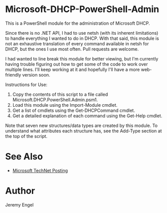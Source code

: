 # Microsoft-DHCP-PowerShell-Admin

This is a PowerShell module for the administration of Microsoft DHCP.

Since there is no .NET API, I had to use netsh (with its inherent limitations) to handle everything I wanted to do in DHCP. With that said, this module is not an exhaustive translation of every command available in netsh for DHCP, but the ones I use most often. Pull requests are welcome.

I had wanted to line break this module for better viewing, but I'm currently having trouble figuring out how to get some of the code to work over multiple lines. I'll keep working at it and hopefully I'll have a more web-friendly version soon.

Instructions for Use:

  1. Copy the contents of this script to a file called Microsoft.DHCP.PowerShell.Admin.psm1.
  2. Load this module using the Import-Module cmdlet.
  3. Get a list of cmdlets using the Get-DHCPCommand cmdlet.
  4. Get a detailed explanation of each command using the Get-Help cmdlet. 

Note that seven new structures/data types are created by this module. To understand what attributes each structure has, see the Add-Type section at the top of the script.

# See Also

  * [Microsoft TechNet Posting][1]

# Author

Jeremy Engel

[1]:http://blogs.technet.com/b/heyscriptingguy/archive/2011/02/14/use-the-powershell-dhcp-module-to-simplify-dhcp-management.aspx


